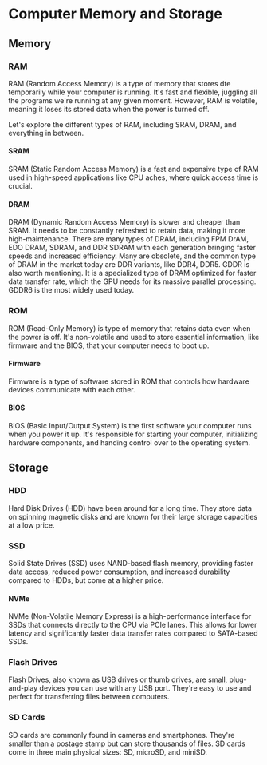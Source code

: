 # Computer Memory and Storage

## Memory

### RAM
RAM (Random Access Memory) is a type of memory that stores dte temporarily while your computer is running. It's fast and flexible, juggling all the programs we're running at any given moment. However, RAM is volatile, meaning it loses its stored data when the power is turned off.

Let's explore the different types of RAM, including SRAM, DRAM, and everything in between.

#### SRAM
SRAM (Static Random Access Memory) is a fast and expensive type of RAM used in high-speed applications like CPU aches, where quick access time is crucial. 

#### DRAM
DRAM (Dynamic Random Access Memory) is slower and cheaper than SRAM. It needs to be constantly refreshed to retain data, making it more high-maintenance. There are many types of DRAM, including FPM DrAM, EDO DRAM, SDRAM, and DDR SDRAM with each generation bringing faster speeds and increased efficiency. Many are obsolete, and the common type of DRAM in the market today are DDR variants, like DDR4, DDR5. GDDR is also worth mentioning. It is a specialized type of DRAM optimized for faster data transfer rate, which the GPU needs for its massive parallel processing. GDDR6 is the most widely used today.

### ROM
ROM (Read-Only Memory) is type of memory that retains data even when the power is off. It's non-volatile and used to store essential information, like firmware and the BIOS, that your computer needs to boot up. 

#### Firmware 
Firmware is a type of software stored in ROM that controls how hardware devices communicate with each other. 

#### BIOS
BIOS (Basic Input/Output System) is the first software your computer runs when you power it up. It's responsible for starting your computer, initializing hardware components, and handing control over to the operating system.

## Storage
### HDD
Hard Disk Drives (HDD) have been around for a long time. They store data on spinning magnetic disks and are known for their large storage capacities at a low price.

### SSD
Solid State Drives (SSD) uses NAND-based flash memory, providing faster data access, reduced power consumption, and increased durability compared to HDDs, but come at a higher price. 

#### NVMe
NVMe (Non-Volatile Memory Express) is a high-performance interface for SSDs that connects directly to the CPU via PCIe lanes. This allows for lower latency and significantly faster data transfer rates compared to SATA-based SSDs. 

### Flash Drives
Flash Drives, also known as USB drives or thumb drives, are small, plug-and-play devices you can use with any USB port. They're easy to use and perfect for transferring files between computers.

### SD Cards
SD cards are commonly found in cameras and smartphones. They're smaller than a postage stamp but can store thousands of files. SD cards come in three main physical sizes: SD, microSD, and miniSD. 